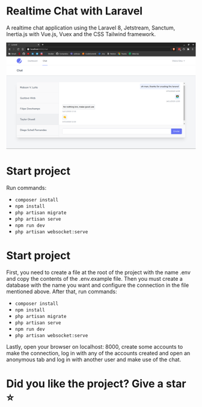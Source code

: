 # Realtime Chat with Laravel

A realtime chat application using the Laravel 8, Jetstream, Sanctum, Inertia.js with Vue.js, Vuex and the  CSS Tailwind framework.

<p>
  <img src="screenshots/p1.png" alt="screenshot1"/>
<p/>

# Start project
Run commands:

- ```composer install``` 
- ```npm install```
- ```php artisan migrate```
- ```php artisan serve```
- ```npm run dev```
- ```php artisan websocket:serve```

# Start project

First, you need to create a file at the root of the project with the name .env and copy the contents of the .env.example file. Then you must create a database with the name you want and configure the connection in the file mentioned above.
After that, run commands:

- ```composer install``` 
- ```npm install```
- ```php artisan migrate```
- ```php artisan serve```
- ```npm run dev```
- ```php artisan websocket:serve```

Lastly, open your browser on localhost: 8000, create some accounts to make the connection, log in with any of the accounts created and open an anonymous tab and log in with another user and make use of the chat.

# Did you like the project? Give a star ⭐
